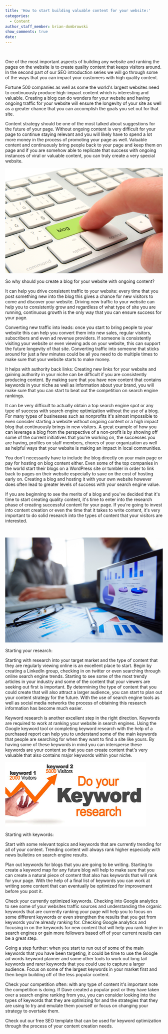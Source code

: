 ```yaml
---
title: 'How to start building valuable content for your website:'
categories:
  - Content
author_staff_member: brian-dombrowski
show_comments: true
date:
---
```



&nbsp;

One of the most important aspects of building any website and ranking the pages on the website is to create quality content that keeps visitors around. In the second part of our SEO introduction series we will go through some of the ways that you can impact your customers with high quality content.

Fortune 500 companies as well as some the world's largest websites need to continuously produce high-impact content which is interesting and valuable. Creating a blog can do wonders for your website and having ongoing traffic for your website will ensure the longevity of your site as well as a greater chance that you can accomplish the goals you set out for that site.

Content strategy should be one of the most talked about suggestions for the future of your page. Without ongoing content is very difficult for your page to continue staying relevant and you will likely have to spend a lot more money in the process of promoting your page as well. Valuable content and continuously bring people back to your page and keep them on page and if you are somehow able to replicate that success with ongoing instances of viral or valuable content, you can truly create a very special website.

![](/uploads/versions/blog2---x----3456-2304x---.jpg)

So why should you create a blog for your website with ongoing content?

It can help you drive consistent traffic to your website: every time that you post something new into the blog this gives a chance for new visitors to come and discover your website. Driving new traffic to your website can help you to consistently grow and regardless of what type of site you are running, continuous growth is the only way that you can ensure success for your page.

Converting new traffic into leads: once you start to bring people to your website this can help you convert them into new sales, regular visitors, subscribers and even ad revenue providers. If someone is consistently visiting your website or even viewing ads on your website, this can support the future longevity of that site. Converting traffic into someone that sticks around for just a few minutes could be all you need to do multiple times to make sure that your website starts to make money.

It helps with authority back links: Creating new links for your website and gaining authority in your niche can be difficult if you are consistently producing content. By making sure that you have new content that contains keywords in your niche as well as information about your brand, you will make sure that you can start to beat out the competition on search engine rankings.

It can be very difficult to actually obtain a top search engine spot or any type of success with search engine optimization without the use of a blog. For many types of businesses such as nonprofits it's almost impossible to even consider starting a website without ongoing content or a high impact blog that continuously brings in new visitors. A great example of how you can leverage a blog from the perspective of a non-profit is by showing off some of the current initiatives that you're working on, the successes you are having, profiles on staff members, chores of your organization as well as helpful ways that your website is making an impact in local communities.

You don't necessarily have to include the blog directly on your main page or pay for hosting on blog content either. Even some of the top companies in the world start their blogs on a WordPress site or tumbler in order to link back to pages on their website especially to save on the cost of hosting early on. Creating a blog and hosting it with your own website however does often lead to greater levels of success with your search engine value.

If you are beginning to see the merits of a blog and you've decided that it's time to start creating quality content, it's time to enter into the research phase of creating successful content for your page. If you're going to invest into content creation or even the time that it takes to write content, it's very important to do solid research into the types of content that your visitors are interested.

&nbsp;

![](/uploads/versions/business-plan---x----1732-1155x---.jpg)

Starting your research:

Starting with research into your target market and the type of content that they are regularly viewing online is an excellent place to start. Begin by creating a LinkedIn group, checking in on twitter or even searching through online search engine trends. Starting to see some of the most trendy articles in your industry and some of the content that your viewers are seeking out first is important. By determining the type of content that you could create that will also attract a larger audience, you can start to plan out your content strategy for the future. With the use of search engine tools as well as social media networks the process of obtaining this research information has become much easier.

Keyword research is another excellent step in the right direction. Keywords are required to work at ranking your website in search engines. Using the Google keyword tool or completing keyword research with the help of a purchased report can help you to understand some of the main keywords that people are searching for when they want to find a site like yours. By having some of these keywords in mind you can intersperse these keywords are your content so that you can create content that's very valuable that also contains major keywords within your niche.

![](/uploads/versions/keyword-research---x----450-205x---.jpg)

Starting with keywords:

Start with some relevant topics and keywords that are currently trending for all of your content. Trending content will always rank higher especially with news bulletins on search engine results.

Plan out keywords for blogs that you are going to be writing. Starting to create a keyword map for any future blog will help to make sure that you can create a natural piece of content that also has keywords that will rank for your page. With the help of a final list of keywords you can work at writing some content that can eventually be optimized for improvement before you post it.

Check your currently optimized keywords. Checking into Google analytics to see some of your websites traffic sources and understanding the organic keywords that are currently ranking your page will help you to focus on some different keywords or even strengthen the results that you get from keywords you're already ranking for. Checking Google analytics and focusing in on the keywords for new content that will help you rank higher in search engines or gain more followers based off of your current results can be a great step.

Going a step further: when you start to run out of some of the main keywords that you have been targeting, it could be time to use the Google ad words keyword planner and some other tools to work out long tail keywords and rarer keywords that you could use to capture a larger audience. Focus on some of the largest keywords in your market first and then begin building off of the less popular content.

Check your competition often: with any type of content it's important note the competition is doing. If Dave created a popular post or they have taken over a search engine ranking from you, you can consider looking into the types of keywords that they are optimizing for and the strategies that they are using to try and emulate them yourself or focus on changing your strategy to overtake them.

Check out our free SEO template that can be used for keyword optimization through the process of your content creation needs.